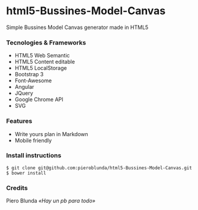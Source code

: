 # html5-Bussines-Model-Canvas
Simple Bussines Model Canvas generator made in HTML5

### Tecnologies & Frameworks
* HTML5 Web Semantic
* HTML5 Content editable
* HTML5 LocalStorage
* Bootstrap 3
* Font-Awesome
* Angular
* JQuery
* Google Chrome API
* SVG

### Features

- Write yours plan in Markdown
- Mobile friendly

### Install instructions
```
$ git clone git@github.com:pieroblunda/html5-Bussines-Model-Canvas.git
$ bower install
```

### Credits

Piero Blunda _«Hay un pb para todo»_